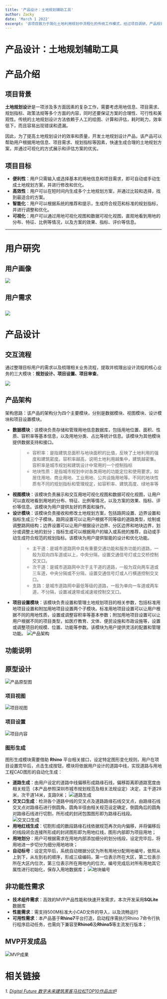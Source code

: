 ```yaml
---
title: '产品设计：土地规划辅助工具'
author: Zacky
date: 'March 1 2022'
excerpt: '该项目致力于简化土地利用规划中流程化的传统工作模式，经过项目调研、产品规划，基于Rhino平台，并利用Grasshopper、Python等工具初步实现初期工具原型'
---
```

# 产品设计：土地规划辅助工具
# 产品介绍
## 项目背景
**土地规划设计**是一项涉及多方面因素的复杂工作，需要考虑用地信息、项目需求、规划指标、政策法规等多个方面的内容，同时还要保证方案的合理性、可行性和美观性。传统的土地规划设计方法依赖于人工的绘图、计算和评估，耗时耗力，效率低下，而且容易出现错误和遗漏。

因此，为了提高土地规划设计的效率和质量，开发土地规划设计产品，该产品可以帮助用户根据用地信息、项目需求、规划指标等因素，快速生成合理的土地规划方案，并通过可视化的方式展示和评估方案的优劣。

## 项目目标
- **便利性**：用户只需输入或选择基本的用地信息和项目需求，即可自动或手动生成土地规划方案，并进行修改和优化。
- **高效性**：用户可以在短时间内生成多个土地规划方案，并通过比较和选择，找到最适合的方案。
- **智能化**：用户可以根据系统的推荐和提示，生成符合规范和标准的规划指标，并进行调整和优化。
- **可视化**：用户可以通过用地可视化视图和数据可视化视图，直观地看到用地的分布、特征、比例等情况，以及方案的效果、指标、评价等信息。

----
# 用户研究
## 用户画像
![](https://raw.githubusercontent.com/Dr7-github/PixStore/main/%E7%94%A8%E6%88%B7%E7%94%BB%E5%83%8F%E5%9B%BE.png)
## 用户需求
![](https://raw.githubusercontent.com/Dr7-github/PixStore/main/%E9%9C%80%E6%B1%82%E8%AF%84%E4%BB%B7.svg)
----
# 产品设计
## 交互流程
通过整理目标用户的需求以及梳理相关业务流程，提取并梳理出设计流程的核心业务的三大模块：**规划设计、项目设置、项目审查**。

![](https://raw.githubusercontent.com/Dr7-github/PixStore/main/%E9%A1%B9%E7%9B%AE%E6%B5%81%E7%A8%8B.svg)

## 产品架构
架构思路：该产品的架构分为四个主要模块，分别是数据模块、视图模块、设计模块和项目设置模块。
- **数据模块**：该模块负责存储和管理用地信息数据库，包括用地位置、面积、性质、容积率等基本信息，以及用地分类、占比等统计信息。该模块为其他模块提供数据支持和接口。
    >- 容积率：是指建筑总面积与地块面积的比值，反映了土地利用的强度和建筑密度。容积率越高，说明土地利用越集中，建筑越密集。容积率是城市规划和建筑设计中常用的一个控制指标
    >- 地块性质：是指城市规划中对各类用地的功能定位和使用要求，如居住用地、商业用地、工业用地、公共设施用地等。不同的地块性质有不同的规划指标和管理规定，如容积率、建筑高度、绿地率等
- **视图模块**：该模块负责展示和交互用地可视化视图和数据可视化视图，让用户可以直观地看到用地的分布、特征、比例等情况，以及方案的效果、指标、评价等信息。该模块为用户提供友好的界面和操作。
- **设计模块**：该模块负责接收和修改土地规划方案，包括路网设置、边界设置和指标生成三个子模块。路网设置可以让用户根据不同等级的道路类型，绘制或调整路网结构；边界设置可以让用户根据设计边界、分区边界和地块边界，划分或调整土地的划分；指标生成可以根据用户的输入或系统的推荐，自动或手动生成符合规范的规划指标。该模块为用户提供智能的设计和优化功能。
    >- 主干道：是城市道路网中具有重要交通功能和服务功能的道路，一般为双向四车道或以上，中央分隔，设置交通信号灯或立交桥控制交叉口。
    >- 次干道：是城市道路网中次于主干道的道路，一般为双向两车道或三车道，中央分隔或不分隔，设置交通信号灯或人行横道控制交叉口。
    >- 支路：是城市道路网中最低等级的道路，一般为单向一车道或两车道，不分隔，设置减速带或减速坡控制交叉口。
- **项目设置模块**：该模块负责设置和管理土地规划项目的相关参数，包括标准用地项目设置和附加用地项目设置两个子模块。标准用地项目设置可以让用户根据不同的用地性质，设置或调整容积率等基本参数；附加用地项目设置可以让用户根据不同的项目类型，如医疗教育、文体、便民设施和市政设施等，设置或调整项目的规模、位置、功能等参数。该模块为用户提供灵活的配置和管理功能。
![产品架构](https://raw.githubusercontent.com/Dr7-github/PixStore/main/%E4%BA%A7%E5%93%81%E6%9E%B6%E6%9E%84.svg)

## 功能说明


## 原型设计
![产品原型图](https://raw.githubusercontent.com/Dr7-github/PixStore/main/%E4%BA%A7%E5%93%81%E5%8E%9F%E5%9E%8B.png "产品原型")

### 项目视图
![项目视图](https://raw.githubusercontent.com/Dr7-github/PixStore/main/%E9%A1%B9%E7%9B%AE%E8%A7%86%E5%9B%BE.svg)
### 项目设置
![项目内容](https://raw.githubusercontent.com/Dr7-github/PixStore/main/%E9%A1%B9%E7%9B%AE%E5%86%85%E5%AE%B9.svg)
### 图形生成
图形生成模块需要借助 **Rhino** 平台相关接口，设定特定图形变化规则，用户在项目设置完毕后，点击生成按钮，模块将依据用户设计的道路中线，实现道路与用地工程CAD图形的自动化生成：
- **道路生成**：由用户设定的道路中线偏移形成路缘石线，偏移距离即道路宽度由相关规范（本产品参照深圳市城市规划规范及相关法规设定）决定，主干道28米，次干道14米，支路9米；
![道路生成](https://raw.githubusercontent.com/Dr7-github/PixStore/main/%E9%81%93%E8%B7%AF%E7%94%9F%E6%88%90.svg)
- **交叉口生成**：检测各个道路中线的交叉点及道路路缘石线交叉点，由路缘石线交叉点对路缘石进行倒圆角，圆角半径由相关规范设定确定，倒圆角后的圆角对路缘石线进行切割，所形成的封闭包围图形即为路缘石线段。
![交叉口生成](https://raw.githubusercontent.com/Dr7-github/PixStore/main/%E4%BA%A4%E5%8F%89%E5%8F%A3%E7%94%9F%E6%88%90.svg)
- **用地红线生成**：切割形成的数段路缘石线依据规范再次向内偏移，并将偏移后的线段闭合连接所形成的封闭图形即为用地红线，图形内部即为项目用地；
- **用地划分**：用户可根据需求在用地内部添加细分的划分线段，设定完毕后，将用地进一步切分为细分用地地块；
- **自动标号**：设定完毕后，系统自动根据分区为所有用地分配用地编号，依照从上到下，从左到右的顺序，形成三级编码，第一位表示所在大区，第二位表示所在大区内位次，第三位表示所在用地内的位次，编号完成后对所有用地其它属性进行初始化，保存入用地数据库；
![地块编号](https://raw.githubusercontent.com/Dr7-github/PixStore/main/%E5%9C%B0%E5%9D%97%E6%A0%87%E5%8F%B7.svg)

## 非功能性需求
- **技术组件需求**：高效的MVP产品性能和快速开发需求，本次开发采用**SQLite**数据库
- **性能需求**：需支持500M标准大小CAD文件的导入，以及流畅运行
- **可用性需求**：本产品基于**Rhino7**平台打造，启动程序需执行Rhino 7命令行执行程序启动任务，也需向下兼容至**Rhino6**及**Rhino5**等主流发行版本；

## MVP开发成品
![MVP成果](https://raw.githubusercontent.com/Dr7-github/PixStore/main/MVP.png)

# 相关链接
*1. [Digital Future 数字未来建筑黑客马拉松TOP10作品出炉](https://mp.weixin.qq.com/s?src=11&timestamp=1690478916&ver=4676&signature=-VXaJ8wYmm-Q1KCqGzDzZjM2cLvmNVofpJsZab-8*6W6-b23xHqyacDvYxotSBGeJp50Qe9Y4USGtXNUtjjKAx8z8UN7XpRFwf*gpybf3kXqdTIEhcDLgEdxWYFEMYi6&new=1)*